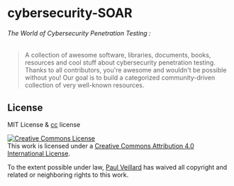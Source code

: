 # cybersecurity-SOAR

###### The World of Cybersecurity Penetration Testing :
> A collection of awesome software, libraries, documents, books, resources and cool stuff about cybersecurity penetration testing.
> Thanks to all contributors, you're awesome and wouldn't be possible without you! Our goal is to build a categorized community-driven collection of very well-known resources.


## License
MIT License & [cc](https://creativecommons.org/licenses/by/4.0/) license

<a rel="license" href="http://creativecommons.org/licenses/by/4.0/"><img alt="Creative Commons License" style="border-width:0" src="https://i.creativecommons.org/l/by/4.0/88x31.png" /></a><br />This work is licensed under a <a rel="license" href="http://creativecommons.org/licenses/by/4.0/">Creative Commons Attribution 4.0 International License</a>.

To the extent possible under law, [Paul Veillard](https://github.com/paulveillard/) has waived all copyright and related or neighboring rights to this work.
